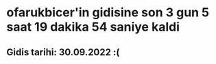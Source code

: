 # ofarukbicer'in gidisine son 3 gun 5 saat 19 dakika 54 saniye kaldi

## Gidis tarihi: 30.09.2022 :(